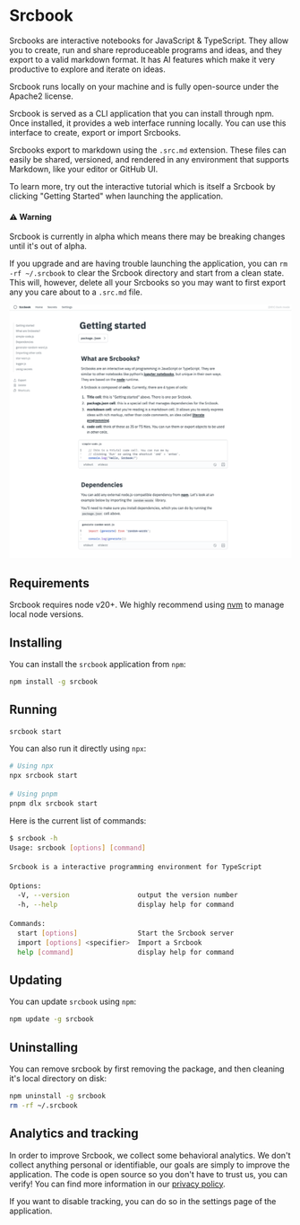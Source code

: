 # Srcbook

Srcbooks are interactive notebooks for JavaScript & TypeScript. They allow you to create, run and share reproduceable programs and ideas, and they export to a valid markdown format. It has AI features which make it very productive to explore and iterate on ideas.

Srcbook runs locally on your machine and is fully open-source under the Apache2 license.

Srcbook is served as a CLI application that you can install through npm. Once installed, it provides a web interface running locally. You can use this interface to create, export or import Srcbooks.

Srcbooks export to markdown using the `.src.md` extension. These files can easily be shared, versioned, and rendered in any environment that supports Markdown, like your editor or GitHub UI.

To learn more, try out the interactive tutorial which is itself a Srcbook by clicking "Getting Started" when launching the application.

#### ⚠️ Warning

Srcbook is currently in alpha which means there may be breaking changes until it's out of alpha.

If you upgrade and are having trouble launching the application, you can `rm -rf ~/.srcbook` to clear the Srcbook directory and start from a clean state. This will, however, delete all your Srcbooks so you may want to first export any you care about to a `.src.md` file.

![the getting started srcbook](./assets/getting-started-srcbook.png)

## Requirements

Srcbook requires node v20+. We highly recommend using [nvm](https://github.com/nvm-sh/nvm) to manage local node versions.

## Installing

You can install the `srcbook` application from `npm`:

```bash
npm install -g srcbook
```

## Running

```
srcbook start
```

You can also run it directly using `npx`:

```bash
# Using npx
npx srcbook start

# Using pnpm
pnpm dlx srcbook start
```

Here is the current list of commands:

```bash
$ srcbook -h
Usage: srcbook [options] [command]

Srcbook is a interactive programming environment for TypeScript

Options:
  -V, --version                 output the version number
  -h, --help                    display help for command

Commands:
  start [options]               Start the Srcbook server
  import [options] <specifier>  Import a Srcbook
  help [command]                display help for command
```

## Updating

You can update `srcbook` using `npm`:

```bash
npm update -g srcbook
```

## Uninstalling

You can remove srcbook by first removing the package, and then cleaning it's local directory on disk:

```bash
npm uninstall -g srcbook
rm -rf ~/.srcbook
```

## Analytics and tracking

In order to improve Srcbook, we collect some behavioral analytics. We don't collect anything personal or identifiable, our goals are simply to improve the application. The code is open source so you don't have to trust us, you can verify! You can find more information in our [privacy policy](./PRIVACY-POLICY.md).

If you want to disable tracking, you can do so in the settings page of the application.
